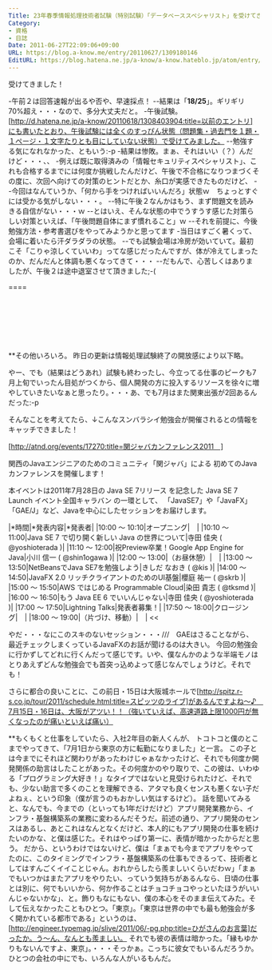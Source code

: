 ```yaml
---
Title: 23年春季情報処理技術者試験（特別試験）「データベーススペシャリスト」を受けてきた！
Category:
- 資格
- 日誌
Date: 2011-06-27T22:09:06+09:00
URL: https://blog.a-know.me/entry/20110627/1309180146
EditURL: https://blog.hatena.ne.jp/a-know/a-know.hateblo.jp/atom/entry/12921228815727979581
---
```



受けてきました！


-午前２は回答速報が出るや否や、早速採点！
--結果は「<span class="deco" style="font-weight:bold;">18/25</span>」。ギリギリ70%超え・・・なので、多分大丈夫だと。
-午後試験。[http://d.hatena.ne.jp/a-know/20110618/1308403904:title=以前のエントリ]にも書いたとおり、午後試験には全くのすっぴん状態（問題集・過去門を１題・１ページ・１文字たりとも目にしていない状態）で受けてみました。
--勉強する気になれなかった、ともいう:-p
-結果は惨敗。まぁ、それはいい（？）んだけど・・・、、
-例えば既に取得済みの「情報セキュリティスペシャリスト」、これも合格するまでには何度か挑戦したんだけど、午後で不合格になりつまづくその度に、次回へ向けての対策のヒントだとか、糸口が実感できたものだけど、
--今回はなんていうか、「何から手をつければいいんだろ」状態ｗ　ちょっとすぐには受かる気がしない・・・。
--特に午後２なんかはもう、まず問題文を読みきる自信がない・・・ｗ
--とはいえ、そんな状態の中でうすうす感じた対策らしい対策といえば、「午後問題自体にまず慣れること」ｗ
--それを前提に、今後勉強方法・参考書選びをやってみようかと思ってます
-当日はすごく暑くって、会場に着いたら汗ダラダラの状態。
--でも試験会場は冷房が効いていて。最初こそ「こりゃ涼しくていいわ」ってな感じだったんですが、体が冷えてしまったのか、だんだんと体調も悪くなってきて・・・
--だもんで、心苦しくはありましたが、午後２は途中退室させて頂きました;-(

====

<script async src="//pagead2.googlesyndication.com/pagead/js/adsbygoogle.js"></script>
<!-- article-top -->
<ins class="adsbygoogle"
     style="display:inline-block;width:728px;height:90px"
     data-ad-client="ca-pub-3463034538369189"
     data-ad-slot="8367620130"></ins>
<script>
(adsbygoogle = window.adsbygoogle || []).push({});
</script>


**その他いろいろ。
昨日の更新は情報処理試験終了の開放感により以下略。

やー、でも（結果はどうあれ）試験も終わったし、今立ってる仕事のピークも7月上旬でいったん目処がつくから、個人開発の方に投入するリソースを徐々に増やしていきたいなぁと思ったり。・・・あ、でも7月はまた関東出張が2回あるんだった:-p


そんなことを考えてたら、↓こんなスンバラシイ勉強会が開催されるとの情報をキャッチできました！

>>
[http://atnd.org/events/17270:title=関ジャバカンファレンス2011　]


関西のJavaエンジニアのためのコミュニティ「関ジャバ」による
初めてのJavaカンファレンスを開催します！

本イベントは2011年7月28日の Java SE 7リリース を記念した
Java SE 7 Launch イベント全国キャラバン の一環として、
「JavaSE7」や「JavaFX」「GAE/J」など、Javaを中心にしたセッションをお届けします。

|*時間|*発表内容|*発表者|
|10:00 〜 10:10|オープニング|　|
|10:10 〜 11:00|Java SE 7 で切り開く新しい Java の世界について|寺田 佳央 ( @yoshioterada )|
|11:10 〜 12:00|祝Preview卒業！Google App Engine for Java|小川 信一 ( @shin1ogawa )|
|12:00 〜 13:00|（お昼休憩）|　|
|13:00 〜 13:50|NetBeansでJava SE7を勉強しよう|きしだ なおき ( @kis )|
|14:00 〜 14:50|JavaFX 2.0   リッチクライアントのためのUI基盤|櫻庭 祐一 ( @skrb )|
|15:00 〜 15:50|AWS ではじめる Programmable Cloud|染田 貴志 ( @tksmd )|
|16:00 〜 16:50|もう Java EE 6 でいいんじゃない|寺田 佳央 ( @yoshioterada )|
|17:00 〜 17:50|Lightning Talks|発表者募集！|
|17:50 〜 18:00|クロージング|　|
|18:00 〜 19:00|（片づけ、移動）|　|
<<

やだ・・・なにこのスキのないセッション・・・///　GAEはさることながら、最近チェックしまくっているJavaFXのお話が聞けるのは大きい。
今回の勉強会に行かずしてどれに行くんだって感じです。いや、僕なんかのような半端モノはとりあえずどんな勉強会でも首突っ込めよって感じなんでしょうけど。それでも！

さらに都合の良いことに、この前日・15日は大阪城ホールで[http://spitz.r-s.co.jp/tour/2011/schedule.html:title=スピッツのライブ]があるんですよね〜♪　7月15日・16日は、大阪がアツい！！（強いていえば、高速道路上限1000円が無くなったのが痛いといえば痛い）


**もくもくと仕事をしていたら、入社2年目の新人くんが、
トコトコと僕のとこまでやってきて、「7月1日から東京の方に転勤になりました」と一言。
この子とは今までにそれほど関わりがあったわけじゃぁなかったけど、それでも何度か開発関係の助言はしたことがあった。その何度かのやり取りで、この彼は、いわゆる「プログラミング大好き！」なタイプではないと見受けられたけど、それでも、少ない助言で多くのことを理解できる、アタマも良くセンスも悪くない子だよねぇ、という印象（僕が言うのもおかしい気はするけど）。
話を聞いてみると、なんでも、今までの（といっても1年だけだけど）アプリ開発業務から、インフラ・基盤構築系の業務に変わるんだそうだ。前述の通り、アプリ開発のセンスはあるし、あとこれはなんとなくだけど、本人的にもアプリ開発の仕事を続けたいのかな、と僕は感じた。それはやっぱり第一に、表情が暗かったからだと思う。
だから、というわけではないけど、僕は「まぁでも今までアプリをやってたのに、このタイミングでインフラ・基盤構築系の仕事もできるって、技術者としてはすんごくイイことじゃん。おれからしたら羨ましいくらいだわｗ」「まぁでもいつかはまたアプリをやりたい、っていう気持ちがあるんなら、日頃の仕事とは別に、何でもいいから、何か作ることはチョコチョコやっといたほうがいいんじゃないかな」、と。飾りもなにもない、僕の本心をそのまま伝えてみた。そして伝えなかったこともひとつ。「東京」。「東京は世界の中でも最も勉強会が多く開かれている都市である」というのは、[http://engineer.typemag.jp/slive/2011/06/-pg.php:title=ひがさんのお言葉]だったか。う〜ん、なんとも羨ましい。
それでも彼の表情は暗かった。「縁もゆかりもないんですよ、東京」。・・・そっかぁ。こっちに彼女でもいるんだろうか。ひとつの会社の中にでも、いろんな人がいるもんだ。


<script async src="//pagead2.googlesyndication.com/pagead/js/adsbygoogle.js"></script>
<!-- article-bottom2 -->
<ins class="adsbygoogle"
     style="display:inline-block;width:300px;height:250px"
     data-ad-client="ca-pub-3463034538369189"
     data-ad-slot="5274552934"></ins>
<script>
(adsbygoogle = window.adsbygoogle || []).push({});
</script>


<script src="https://moshi-moshi.moshimo.works/moshimoshi/a_know_blog/20110627-1309180146?title=23%E5%B9%B4%E6%98%A5%E5%AD%A3%E6%83%85%E5%A0%B1%E5%87%A6%E7%90%86%E6%8A%80%E8%A1%93%E8%80%85%E8%A9%A6%E9%A8%93%EF%BC%88%E7%89%B9%E5%88%A5%E8%A9%A6%E9%A8%93%EF%BC%89%E3%80%8C%E3%83%87%E3%83%BC%E3%82%BF%E3%83%99%E3%83%BC%E3%82%B9%E3%82%B9%E3%83%9A%E3%82%B7%E3%83%A3%E3%83%AA%E3%82%B9%E3%83%88%E3%80%8D%E3%82%92%E5%8F%97%E3%81%91%E3%81%A6%E3%81%8D%E3%81%9F%EF%BC%81"></script>
